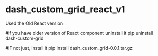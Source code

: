 # dash_custom_grid_react_v1
Used the Old React version

#If you have older version of React component uninstall it
pip uninstall dash-custom-grid

#IF not just, install it 
pip install dash_custom_grid-0.0.1.tar.gz
